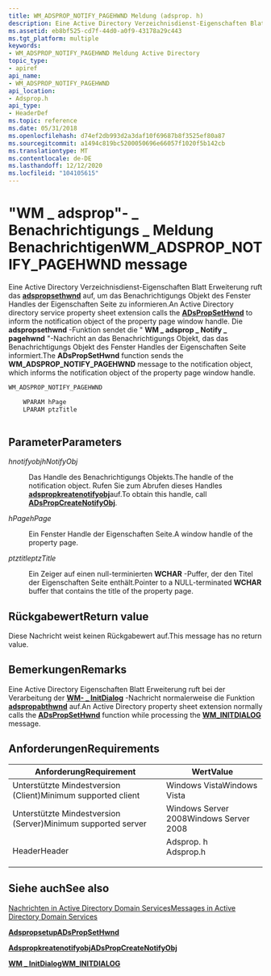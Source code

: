 ```yaml
---
title: WM_ADSPROP_NOTIFY_PAGEHWND Meldung (adsprop. h)
description: Eine Active Directory Verzeichnisdienst-Eigenschaften Blatt Erweiterung ruft das adspropsethwnd auf, um das Benachrichtigungs Objekt des Fenster Handles der Eigenschaften Seite zu informieren.
ms.assetid: eb8bf525-cd7f-44d0-a0f9-43178a29c443
ms.tgt_platform: multiple
keywords:
- WM_ADSPROP_NOTIFY_PAGEHWND Meldung Active Directory
topic_type:
- apiref
api_name:
- WM_ADSPROP_NOTIFY_PAGEHWND
api_location:
- Adsprop.h
api_type:
- HeaderDef
ms.topic: reference
ms.date: 05/31/2018
ms.openlocfilehash: d74ef2db993d2a3daf10f69687b8f3525ef80a87
ms.sourcegitcommit: a1494c819bc5200050696e66057f1020f5b142cb
ms.translationtype: MT
ms.contentlocale: de-DE
ms.lasthandoff: 12/12/2020
ms.locfileid: "104105615"
---
```

# <a name="wm_adsprop_notify_pagehwnd-message"></a><span data-ttu-id="6852f-104">"WM \_ adsprop"- \_ Benachrichtigungs \_ Meldung Benachrichtigen</span><span class="sxs-lookup"><span data-stu-id="6852f-104">WM\_ADSPROP\_NOTIFY\_PAGEHWND message</span></span>

<span data-ttu-id="6852f-105">Eine Active Directory Verzeichnisdienst-Eigenschaften Blatt Erweiterung ruft das [**adspropsethwnd**](/windows/desktop/api/Adsprop/nf-adsprop-adspropsethwnd) auf, um das Benachrichtigungs Objekt des Fenster Handles der Eigenschaften Seite zu informieren.</span><span class="sxs-lookup"><span data-stu-id="6852f-105">An Active Directory directory service property sheet extension calls the [**ADsPropSetHwnd**](/windows/desktop/api/Adsprop/nf-adsprop-adspropsethwnd) to inform the notification object of the property page window handle.</span></span> <span data-ttu-id="6852f-106">Die **adspropsethwnd** -Funktion sendet die " **WM \_ adsprop \_ Notify \_ pagehwnd** "-Nachricht an das Benachrichtigungs Objekt, das das Benachrichtigungs Objekt des Fenster Handles der Eigenschaften Seite informiert.</span><span class="sxs-lookup"><span data-stu-id="6852f-106">The **ADsPropSetHwnd** function sends the **WM\_ADSPROP\_NOTIFY\_PAGEHWND** message to the notification object, which informs the notification object of the property page window handle.</span></span>


```C++
WM_ADSPROP_NOTIFY_PAGEHWND

    WPARAM hPage
    LPARAM ptzTitle
    
```



## <a name="parameters"></a><span data-ttu-id="6852f-107">Parameter</span><span class="sxs-lookup"><span data-stu-id="6852f-107">Parameters</span></span>

<dl> <dt>

<span data-ttu-id="6852f-108">*hnotifyobj*</span><span class="sxs-lookup"><span data-stu-id="6852f-108">*hNotifyObj*</span></span> 
</dt> <dd>

<span data-ttu-id="6852f-109">Das Handle des Benachrichtigungs Objekts.</span><span class="sxs-lookup"><span data-stu-id="6852f-109">The handle of the notification object.</span></span> <span data-ttu-id="6852f-110">Rufen Sie zum Abrufen dieses Handles [**adspropkreatenotifyobj**](/windows/desktop/api/Adsprop/nf-adsprop-adspropcreatenotifyobj)auf.</span><span class="sxs-lookup"><span data-stu-id="6852f-110">To obtain this handle, call [**ADsPropCreateNotifyObj**](/windows/desktop/api/Adsprop/nf-adsprop-adspropcreatenotifyobj).</span></span>

</dd> <dt>

<span data-ttu-id="6852f-111">*hPage*</span><span class="sxs-lookup"><span data-stu-id="6852f-111">*hPage*</span></span> 
</dt> <dd>

<span data-ttu-id="6852f-112">Ein Fenster Handle der Eigenschaften Seite.</span><span class="sxs-lookup"><span data-stu-id="6852f-112">A window handle of the property page.</span></span>

</dd> <dt>

<span data-ttu-id="6852f-113">*ptztitle*</span><span class="sxs-lookup"><span data-stu-id="6852f-113">*ptzTitle*</span></span> 
</dt> <dd>

<span data-ttu-id="6852f-114">Ein Zeiger auf einen null-terminierten **WCHAR** -Puffer, der den Titel der Eigenschaften Seite enthält.</span><span class="sxs-lookup"><span data-stu-id="6852f-114">Pointer to a NULL-terminated **WCHAR** buffer that contains the title of the property page.</span></span>

</dd> </dl>

## <a name="return-value"></a><span data-ttu-id="6852f-115">Rückgabewert</span><span class="sxs-lookup"><span data-stu-id="6852f-115">Return value</span></span>

<span data-ttu-id="6852f-116">Diese Nachricht weist keinen Rückgabewert auf.</span><span class="sxs-lookup"><span data-stu-id="6852f-116">This message has no return value.</span></span>

## <a name="remarks"></a><span data-ttu-id="6852f-117">Bemerkungen</span><span class="sxs-lookup"><span data-stu-id="6852f-117">Remarks</span></span>

<span data-ttu-id="6852f-118">Eine Active Directory Eigenschaften Blatt Erweiterung ruft bei der Verarbeitung der [**WM- \_ InitDialog**](../dlgbox/wm-initdialog.md) -Nachricht normalerweise die Funktion [**adspropabthwnd**](/windows/desktop/api/Adsprop/nf-adsprop-adspropsethwnd) auf.</span><span class="sxs-lookup"><span data-stu-id="6852f-118">An Active Directory property sheet extension normally calls the [**ADsPropSetHwnd**](/windows/desktop/api/Adsprop/nf-adsprop-adspropsethwnd) function while processing the [**WM\_INITDIALOG**](../dlgbox/wm-initdialog.md) message.</span></span>

## <a name="requirements"></a><span data-ttu-id="6852f-119">Anforderungen</span><span class="sxs-lookup"><span data-stu-id="6852f-119">Requirements</span></span>



| <span data-ttu-id="6852f-120">Anforderung</span><span class="sxs-lookup"><span data-stu-id="6852f-120">Requirement</span></span> | <span data-ttu-id="6852f-121">Wert</span><span class="sxs-lookup"><span data-stu-id="6852f-121">Value</span></span> |
|-------------------------------------|--------------------------------------------------------------------------------------|
| <span data-ttu-id="6852f-122">Unterstützte Mindestversion (Client)</span><span class="sxs-lookup"><span data-stu-id="6852f-122">Minimum supported client</span></span><br/> | <span data-ttu-id="6852f-123">Windows Vista</span><span class="sxs-lookup"><span data-stu-id="6852f-123">Windows Vista</span></span><br/>                                                             |
| <span data-ttu-id="6852f-124">Unterstützte Mindestversion (Server)</span><span class="sxs-lookup"><span data-stu-id="6852f-124">Minimum supported server</span></span><br/> | <span data-ttu-id="6852f-125">Windows Server 2008</span><span class="sxs-lookup"><span data-stu-id="6852f-125">Windows Server 2008</span></span><br/>                                                       |
| <span data-ttu-id="6852f-126">Header</span><span class="sxs-lookup"><span data-stu-id="6852f-126">Header</span></span><br/>                   | <dl> <span data-ttu-id="6852f-127"><dt>Adsprop. h</dt></span><span class="sxs-lookup"><span data-stu-id="6852f-127"><dt>Adsprop.h</dt></span></span> </dl> |



## <a name="see-also"></a><span data-ttu-id="6852f-128">Siehe auch</span><span class="sxs-lookup"><span data-stu-id="6852f-128">See also</span></span>

<dl> <dt>

[<span data-ttu-id="6852f-129">Nachrichten in Active Directory Domain Services</span><span class="sxs-lookup"><span data-stu-id="6852f-129">Messages in Active Directory Domain Services</span></span>](messages-in-active-directory-domain-services.md)
</dt> <dt>

[<span data-ttu-id="6852f-130">**Adspropsetup**</span><span class="sxs-lookup"><span data-stu-id="6852f-130">**ADsPropSetHwnd**</span></span>](/windows/desktop/api/Adsprop/nf-adsprop-adspropsethwnd)
</dt> <dt>

[<span data-ttu-id="6852f-131">**Adspropkreatenotifyobj**</span><span class="sxs-lookup"><span data-stu-id="6852f-131">**ADsPropCreateNotifyObj**</span></span>](/windows/desktop/api/Adsprop/nf-adsprop-adspropcreatenotifyobj)
</dt> <dt>

[<span data-ttu-id="6852f-132">**WM \_ InitDialog**</span><span class="sxs-lookup"><span data-stu-id="6852f-132">**WM\_INITDIALOG**</span></span>](../dlgbox/wm-initdialog.md)
</dt> </dl>

 

